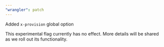 ```yaml
---
"wrangler": patch
---
```


Added `x-provision` global option

This experimental flag currently has no effect. More details will be shared as we roll out its functionality.
